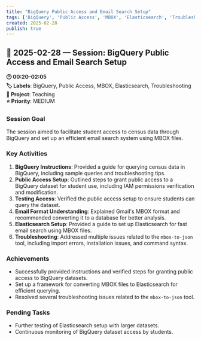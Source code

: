 ```yaml
---
title: "BigQuery Public Access and Email Search Setup"
tags: ['BigQuery', 'Public Access', 'MBOX', 'Elasticsearch', 'Troubleshooting']
created: 2025-02-28
publish: true
---
```


## 📅 2025-02-28 — Session: BigQuery Public Access and Email Search Setup

**🕒 00:20–02:05**  
**🏷️ Labels**: BigQuery, Public Access, MBOX, Elasticsearch, Troubleshooting  
**📂 Project**: Teaching  
**⭐ Priority**: MEDIUM  


### Session Goal
The session aimed to facilitate student access to census data through BigQuery and set up an efficient email search system using MBOX files.

### Key Activities
1. **BigQuery Instructions**: Provided a guide for querying census data in BigQuery, including sample queries and troubleshooting tips.
2. **Public Access Setup**: Outlined steps to grant public access to a BigQuery dataset for student use, including IAM permissions verification and modification.
3. **Testing Access**: Verified the public access setup to ensure students can query the dataset.
4. **Email Format Understanding**: Explained Gmail's MBOX format and recommended converting it to a database for better analysis.
5. **Elasticsearch Setup**: Provided a guide to set up Elasticsearch for fast email search using MBOX files.
6. **Troubleshooting**: Addressed multiple issues related to the `mbox-to-json` tool, including import errors, installation issues, and command syntax.

### Achievements
- Successfully provided instructions and verified steps for granting public access to BigQuery datasets.
- Set up a framework for converting MBOX files to Elasticsearch for efficient querying.
- Resolved several troubleshooting issues related to the `mbox-to-json` tool.

### Pending Tasks
- Further testing of Elasticsearch setup with larger datasets.
- Continuous monitoring of BigQuery dataset access by students.
